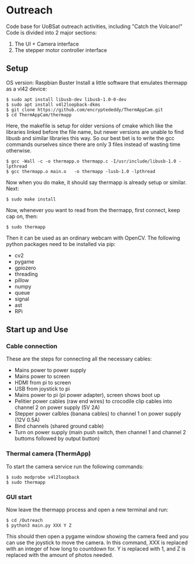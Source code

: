 # Outreach
Code base for UoBSat outreach activities, including "Catch the Volcano!"
Code is divided into 2 major sections:
1) The UI + Camera interface
2) The stepper motor controller interface

## Setup
OS version: Raspbian Buster
Install a little software that emulates thermapp as a vl42 device:
```
$ sudo apt install libusb-dev libusb-1.0-0-dev
$ sudo apt install v4l2loopback-dkms
$ git clone https://github.com/encryptededdy/ThermAppCam.git
$ cd ThermAppCam/thermapp
```

Here, the makefile is setup for older versions of cmake which like the libraries linked before the file name, but newer versions are unable to find libusb and similar libraries this way. So our best bet is to write the gcc commands ourselves since there are only 3 files instead of wasting time otherwise.
```
$ gcc -Wall -c -o thermapp.o thermapp.c -I/usr/include/libusb-1.0 -lpthread
$ gcc thermapp.o main.o   -o thermapp -lusb-1.0 -lpthread
```

Now when you do make, it should say thermapp is already setup or similar.
Next:
```
$ sudo make install
```
Now, whenever you want to read from the thermapp, first connect, keep cap on, then:
```
$ sudo thermapp
```

Then it can be used as an ordinary webcam with OpenCV.
The following python packages need to be installed via pip:
- cv2
- pygame
- gpiozero
- threading
- pillow
- numpy
- queue
- signal
- ast
- RPi

## Start up and Use
### Cable connection
These are the steps for connecting all the necessary cables:
 - Mains power to power supply
 - Mains power to screen
 - HDMI from pi to screen
 - USB from joystick to pi
 - Mains power to pi (pi power adapter), screen shows boot up
 - Pelitier power cables (raw end wires) to crocodile clip cables into channel 2 on power supply (5V 2A)
 - Stepper power calbles (banana cables) to channel 1 on power supply (12V 0.5A)
 - Bind channels (shared ground cable)
 - Turn on power supply (main push switch, then channel 1 and channel 2 buttoms followed by output button)
### Thermal camera (ThermApp)
To start the camera service run the following commands:
```
$ sudo modprobe v4l2loopback
$ sudo thermapp
```
### GUI start
Now leave the thermapp process and open a new terminal and run:

```
$ cd /Outreach
$ python3 main.py XXX Y Z
```
This should then open a pygame window showing the camera feed and you can use the joystick to move the camera. In this command, XXX is replaced with an integer of how long to countdown for. Y is replaced with 1, and Z is replaced with the amount of photos needed. 
